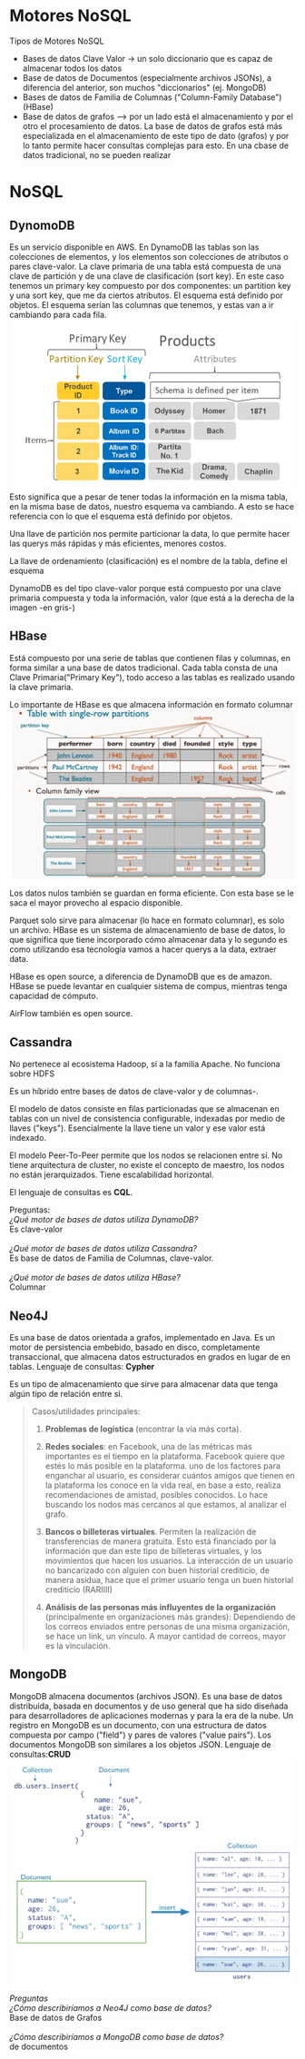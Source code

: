 # Motores NoSQL

Tipos de Motores NoSQL

- Bases de datos Clave Valor -> un solo diccionario que es capaz de almacenar todos los datos
- Base de datos de Documentos (especialmente archivos JSONs), a diferencia del anterior, son muchos "diccionarios" (ej. MongoDB)
- Bases de datos de Familia de Columnas ("Column-Family Database")
(HBase)
- Base de datos de grafos --> por un lado está el almacenamiento y por el otro el procesamiento de datos. La base de datos de grafos está más especializada en el almacenamiento de este tipo de dato (grafos) y por lo tanto permite hacer consultas complejas para esto. En una cbase de datos tradicional, no se pueden realizar

# NoSQL
## DynomoDB
Es un servicio disponible en AWS. En DynamoDB las tablas son las colecciones de elementos, y los elementos son colecciones de atributos o pares clave-valor. La clave primaria de una tabla está compuesta de una clave de partición y de una clave de clasificación (sort key).
En este caso tenemos un primary key compuesto por dos componentes: un partition key y una sort key, que me da ciertos atributos. 
El esquema está definido por objetos. El esquema serían las columnas que tenemos, y estas van a ir cambiando para cada fila. 
![DynamoDB](../_src/assets/DynamoDB.jpg)
Esto significa que a pesar de tener todas la información en la misma tabla, en la misma base de datos, nuestro esquema va cambiando. A esto se hace referencia con lo que el esquema está definido por objetos.

Una llave de partición nos permite particionar la data, lo que permite hacer las querys más rápidas y más eficientes, menores costos.

La llave de ordenamiento (clasificación) es el nombre de la tabla, define el esquema

DynamoDB es del tipo clave-valor porque está compuesto por una clave primaria compuesta y toda la información, valor (que está a la derecha de la imagen -en gris-)

## HBase
Está compuesto por una serie de tablas que contienen filas y columnas, en forma similar a una base de datos tradicional. Cada tabla consta de una Clave Primaria("Primary Key"), todo acceso a las tablas es realizado usando la clave primaria.

Lo importante de HBase es que almacena información en formato columnar
![Cassandra.png](../_src/assets/Cassandra.png)

Los datos nulos también se guardan en forma eficiente. Con esta base se le saca el mayor provecho al espacio disponible.

Parquet solo sirve para almacenar (lo hace en formato columnar), es solo un archivo.
HBase es un sistema de almacenamiento de base de datos, lo que significa que tiene incorporado cómo almacenar data y lo segundo es como utilizando esa tecnología vamos a hacer querys a la data, extraer data.

HBase es open source, a diferencia de DynamoDB que es de amazon. HBase se puede levantar en cualquier sistema de compus, mientras tenga capacidad de cómputo.

AirFlow también es open source.

## Cassandra
No pertenece al ecosistema Hadoop, sí a la familia Apache.
No funciona sobre HDFS

Es un híbrido entre bases de datos de clave-valor y de columnas-.

El modelo de datos consiste en filas particionadas que se almacenan en tablas con un nivel de consistencia configurable, indexadas por medio de llaves ("keys"). Esencialmente la llave tiene un valor y ese valor está indexado.

El modelo Peer-To-Peer permite que los nodos se relacionen entre sí. No tiene arquitectura de cluster, no existe el concepto de maestro, los nodos no están jerarquizados. Tiene escalabilidad horizontal.

El lenguaje de consultas es **CQL**.

Preguntas:<br>
*¿Qué motor de bases de datos utiliza DynamoDB?*<br>
Es clave-valor<br>
<br>
*¿Qué motor de bases de datos utiliza Cassandra?*<br>
Es base de datos de Familia de Columnas, clave-valor.<br>
<br>
*¿Qué motor de bases de datos utiliza HBase?*<br>
Columnar<br>

## Neo4J
Es una base de datos orientada a grafos, implementado en Java. Es un motor de persistencia embebido, basado en disco, completamente transaccional, que almacena datos estructurados en grados en lugar de en tablas.
Lenguaje de consultas: **Cypher**

Es un tipo de almacenamiento que sirve para almacenar data que tenga algún tipo de relación entre sí.

>Casos/utilidades principales: 
>1. **Problemas de logística** (encontrar la vía más corta). 
>
>2. **Redes sociales**: en Facebook, una de las métricas más importantes es el tiempo en la plataforma. Facebook quiere que estés lo más posible en la plataforma. uno de los factores para enganchar al usuario, es considerar cuántos amigos que tienen en la plataforma los conoce en la vida real, en base a esto, realiza recomendaciones de amistad, posibles conocidos. Lo hace buscando los nodos mas cercanos al que estamos, al analizar el grafo.
>
>3. **Bancos o billeteras virtuales**. Permiten la realización de transferencias de manera gratuita. Esto está financiado por la información que dan este tipo de billeteras virtuales, y los movimientos que hacen los usuarios. La interacción de un usuario no bancarizado con alguien con buen historial crediticio, de manera asidua, hace que el primer usuario tenga un buen historial crediticio (RARIIII)
>
>4. **Análisis de las personas más influyentes de la organización** (principalmente en organizaciones más grandes): Dependiendo de los correos enviados entre personas de una misma organización, se hace un link, un vínculo. A mayor cantidad de correos, mayor es la vinculación.

## MongoDB
MongoDB almacena documentos (archivos JSON). Es una base de datos distribuida, basada en documentos y de uso general que ha sido diseñada para desarrolladores de aplicaciones modernas y para la era de la nube. Un registro en MongoDB es un documento, con una estructura de datos compuesta por campo ("field") y pares de valores ("value pairs"). Los documentos MongoDB son similares a los objetos JSON.
Lenguaje de consultas:**CRUD**
![MongoDB.jpg](../_src/assets/MongoDB.jpg)

*Preguntas*<br>
*¿Cómo describiríamos a Neo4J como base de datos?*<br>
Base de datos de Grafos<br>
<br>
*¿Cómo describiríamos a MongoDB como base de datos?*<br>
de documentos<br>
